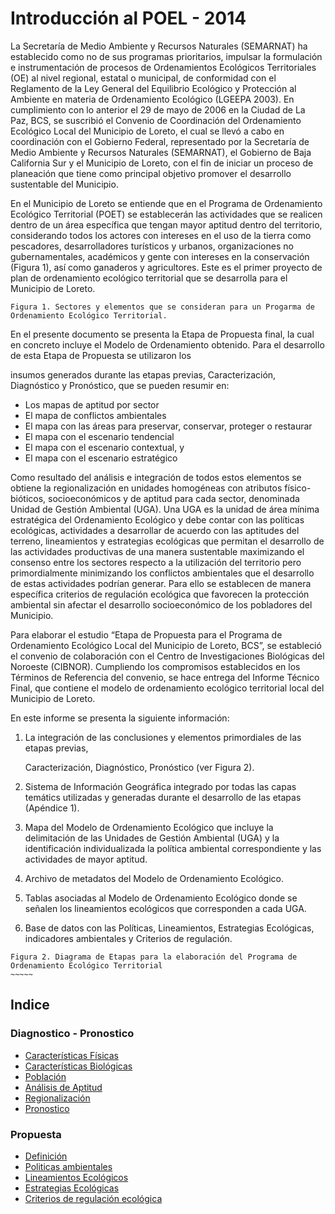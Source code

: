 # Introducción al POEL - 2014

La Secretaría de Medio Ambiente y Recursos Naturales \(SEMARNAT\) ha establecido como no de sus programas prioritarios, impulsar la formulación e instrumentación de procesos de Ordenamientos Ecológicos Territoriales \(OE\) al nivel regional, estatal o municipal, de conformidad con el Reglamento de la Ley General del Equilibrio Ecológico y Protección al Ambiente en materia de Ordenamiento Ecológico \(LGEEPA 2003\). En cumplimiento con lo anterior el 29 de mayo de 2006 en la Ciudad de La Paz, BCS, se suscribió el Convenio de Coordinación del Ordenamiento Ecológico Local del Municipio de Loreto, el cual se llevó a cabo en coordinación con el Gobierno Federal, representado por la Secretaría de Medio Ambiente y Recursos Naturales \(SEMARNAT\), el Gobierno de Baja California Sur y el Municipio de Loreto, con el fin de iniciar un proceso de planeación que tiene como principal objetivo promover el desarrollo sustentable del Municipio.

En el Municipio de Loreto se entiende que en el Programa de Ordenamiento Ecológico Territorial \(POET\) se establecerán las actividades que se realicen dentro de un área específica que tengan mayor aptitud dentro del territorio, considerando todos los actores con intereses en el uso de la tierra como pescadores, desarrolladores turísticos y urbanos, organizaciones no gubernamentales, académicos y gente con intereses en la conservación \(Figura 1\), así como ganaderos y agricultores. Este es el primer proyecto de plan de ordenamiento ecológico territorial que se desarrolla para el Municipio de Loreto.

```text
Figura 1. Sectores y elementos que se consideran para un Progarma de Ordenamiento Ecológico Territorial.
```

En el presente documento se presenta la Etapa de Propuesta final, la cual en concreto incluye el Modelo de Ordenamiento obtenido. Para el desarrollo de esta Etapa de Propuesta se utilizaron los

insumos generados durante las etapas previas, Caracterización, Diagnóstico y Pronóstico, que se pueden resumir en:

* Los mapas de aptitud por sector
* El mapa de conflictos ambientales
* El mapa con las áreas para preservar, conservar, proteger o restaurar
* El mapa con el escenario tendencial
* El mapa con el escenario contextual, y
* El mapa con el escenario estratégico

Como resultado del análisis e integración de todos estos elementos se obtiene la regionalización en unidades homogéneas con atributos físico-bióticos, socioeconómicos y de aptitud para cada sector, denominada Unidad de Gestión Ambiental \(UGA\). Una UGA es la unidad de área mínima estratégica del Ordenamiento Ecológico y debe contar con las políticas ecológicas, actividades a desarrollar de acuerdo con las aptitudes del terreno, lineamientos y estrategias ecológicas que permitan el desarrollo de las actividades productivas de una manera sustentable maximizando el consenso entre los sectores respecto a la utilización del territorio pero primordialmente minimizando los conflictos ambientales que el desarrollo de estas actividades podrían generar. Para ello se establecen de manera específica criterios de regulación ecológica que favorecen la protección ambiental sin afectar el desarrollo socioeconómico de los pobladores del Municipio.

Para elaborar el estudio “Etapa de Propuesta para el Programa de Ordenamiento Ecológico Local del Municipio de Loreto, BCS”, se estableció el convenio de colaboración con el Centro de Investigaciones Biológicas del Noroeste \(CIBNOR\). Cumpliendo los compromisos establecidos en los Términos de Referencia del convenio, se hace entrega del Informe Técnico Final, que contiene el modelo de ordenamiento ecológico territorial local del Municipio de Loreto.

En este informe se presenta la siguiente información:

1. La integración de las conclusiones y elementos primordiales de las etapas previas,

   Caracterización, Diagnóstico, Pronóstico \(ver Figura 2\).

2. Sistema de Información Geográfica integrado por todas las capas temátics utilizadas y generadas durante el desarrollo de las etapas \(Apéndice 1\).
3. Mapa del Modelo de Ordenamiento Ecológico que incluye la delimitación de las Unidades de Gestión Ambiental \(UGA\) y la identificación individualizada la política ambiental correspondiente y las actividades de mayor aptitud.
4. Archivo de metadatos del Modelo de Ordenamiento Ecológico.
5. Tablas asociadas al Modelo de Ordenamiento Ecológico donde se señalen los lineamientos ecológicos que corresponden a cada UGA.
6. Base de datos con las Políticas, Lineamientos, Estrategias Ecológicas, indicadores ambientales y Criterios de regulación.

```text
Figura 2. Diagrama de Etapas para la elaboración del Programa de Ordenamiento Ecológico Territorial
~~~~~
```

## Indice

### Diagnostico - Pronostico

* [Características Físicas](diagnostico-pronostico/caracteristicas-fisicas.md)
* [Características Biológicas](diagnostico-pronostico/caracteristicas-biologicas.md)
* [Población](diagnostico-pronostico/poblacion.md)
* [Análisis de Aptitud](diagnostico-pronostico/analisis-de-aptitud.md)
* [Regionalización](diagnostico-pronostico/regionalizacion.md)
* [Pronostico](diagnostico-pronostico/pronostico.md)

### Propuesta

* [Definición](https://github.com/bajaloreto/POEL-Loreto/tree/297b098d06970305ef88bf76a9b11b1ab629da4b/propuesta/definicion.md)
* [Politicas ambientales](propuesta/politicas-ambientales.md)
* [Lineamientos Ecológicos](propuesta/lineamientos-ecologicos.md)
* [Estrategias Ecológicas](propuesta/estrategias-ecologicas.md)
* [Criterios de regulación ecológica](propuesta/criterios-de-regulacion-ecologica.md)

